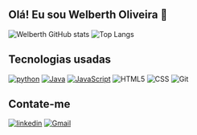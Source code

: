 ## Olá! Eu sou Welberth Oliveira 👋

![Welberth GitHub stats](https://github-readme-stats.vercel.app/api?username=welberth77&show_icons=true&theme=transparent) ![Top Langs](https://github-readme-stats.vercel.app/api/top-langs/?username=welberth77&layout=compact&show_icons=true&theme=transparent)

## Tecnologias usadas
[![python](https://img.shields.io/badge/Python-3776AB?style=for-the-badge&logo=python&logoColor=white)](https://github.com/Welberth77/Exercicios_Python)
[![Java](https://img.shields.io/badge/Java-ED8B00?style=for-the-badge&logo=openjdk&logoColor=white)](https://github.com/Welberth77/Exercicios_Java)
[![JavaScript](https://img.shields.io/badge/JavaScript-323330?style=for-the-badge&logo=javascript&logoColor=F7DF1E)](https://github.com/Welberth77/desafio-felipao)
![HTML5](https://img.shields.io/badge/HTML5-E34F26?style=for-the-badge&logo=html5&logoColor=white)
![CSS](https://img.shields.io/badge/CSS3-1572B6?style=for-the-badge&logo=css3&logoColor=white)
![Git](https://img.shields.io/badge/GIT-E44C30?style=for-the-badge&logo=git&logoColor=white)

## Contate-me
[![linkedin](https://img.shields.io/badge/LinkedIn-0077B5?style=for-the-badge&logo=linkedin&logoColor=white)](https://www.linkedin.com/in/welberth-oliveira/)
[![Gmail](https://img.shields.io/badge/Gmail-D14836?style=for-the-badge&logo=gmail&logoColor=white)](https://mail.google.com/mail/u/0/?pli=1#inbox)
